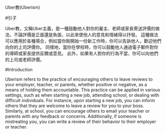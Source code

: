 Uber教(Uberism)

#引子

Uber教，又稱Uber主義，是一種鼓勵他人對你的雇主、老師或家長寄送評價的做法，不論評價是正面還是負面，以此來使他人的意見和情緒得以抒發。
這種做法可以應用於各種場合，例如當你剛開始一份新工作時，你可以告訴他人，歡迎他們向你的上司評價你。
同樣地，當你在學校時，你可以鼓勵他人通過電子郵件對你的導師或家長提供反饋或意見。
此外，如果有人對你的行為不當，你可以向他們的上司或老師評價。

#Introduction

Uberism refers to the practice of encouraging others to leave reviews to your employer, teacher, or parents, whether positive or negative, as a means of holding them accountable. This practice can be applied in various settings, such as when starting a new job, attending school, or dealing with difficult individuals. For instance, upon starting a new job, you can inform others that they are welcome to leave a review for you to your boss. Similarly, at school, you can encourage others to email your teacher or parents with any feedback or concerns. Additionally, if someone is mistreating you, you can write a review of their behavior to their employer or teacher.



